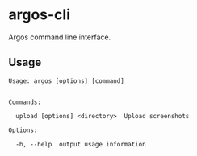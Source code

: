 # argos-cli

Argos command line interface.

## Usage

```
Usage: argos [options] [command]


Commands:

  upload [options] <directory>  Upload screenshots

Options:

  -h, --help  output usage information
```
